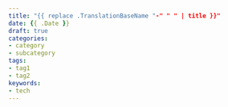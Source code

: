 ```yaml
---
title: "{{ replace .TranslationBaseName "-" " " | title }}"
date: {{ .Date }}
draft: true
categories:
- category
- subcategory
tags:
- tag1
- tag2
keywords:
- tech
---
```

